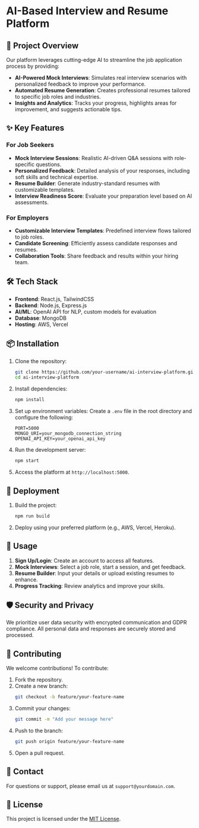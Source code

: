 # AI-Based Interview and Resume Platform

## 🚀 Project Overview
Our platform leverages cutting-edge AI to streamline the job application process by providing:

- **AI-Powered Mock Interviews**: Simulates real interview scenarios with personalized feedback to improve your performance.
- **Automated Resume Generation**: Creates professional resumes tailored to specific job roles and industries.
- **Insights and Analytics**: Tracks your progress, highlights areas for improvement, and suggests actionable tips.

## ✨ Key Features

### For Job Seekers
- **Mock Interview Sessions**: Realistic AI-driven Q&A sessions with role-specific questions.
- **Personalized Feedback**: Detailed analysis of your responses, including soft skills and technical expertise.
- **Resume Builder**: Generate industry-standard resumes with customizable templates.
- **Interview Readiness Score**: Evaluate your preparation level based on AI assessments.

### For Employers
- **Customizable Interview Templates**: Predefined interview flows tailored to job roles.
- **Candidate Screening**: Efficiently assess candidate responses and resumes.
- **Collaboration Tools**: Share feedback and results within your hiring team.

## 🛠️ Tech Stack

- **Frontend**: React.js, TailwindCSS
- **Backend**: Node.js, Express.js
- **AI/ML**: OpenAI API for NLP, custom models for evaluation
- **Database**: MongoDB
- **Hosting**: AWS, Vercel

## 📦 Installation

1. Clone the repository:
   ```bash
   git clone https://github.com/your-username/ai-interview-platform.git
   cd ai-interview-platform
   ```

2. Install dependencies:
   ```bash
   npm install
   ```

3. Set up environment variables:
   Create a `.env` file in the root directory and configure the following:
   ```env
   PORT=5000
   MONGO_URI=your_mongodb_connection_string
   OPENAI_API_KEY=your_openai_api_key
   ```

4. Run the development server:
   ```bash
   npm start
   ```

5. Access the platform at `http://localhost:5000`.

## 🚀 Deployment

1. Build the project:
   ```bash
   npm run build
   ```

2. Deploy using your preferred platform (e.g., AWS, Vercel, Heroku).

## 📖 Usage

1. **Sign Up/Login**: Create an account to access all features.
2. **Mock Interviews**: Select a job role, start a session, and get feedback.
3. **Resume Builder**: Input your details or upload existing resumes to enhance.
4. **Progress Tracking**: Review analytics and improve your skills.

## 🛡️ Security and Privacy
We prioritize user data security with encrypted communication and GDPR compliance. All personal data and responses are securely stored and processed.

## 🤝 Contributing

We welcome contributions! To contribute:

1. Fork the repository.
2. Create a new branch:
   ```bash
   git checkout -b feature/your-feature-name
   ```
3. Commit your changes:
   ```bash
   git commit -m "Add your message here"
   ```
4. Push to the branch:
   ```bash
   git push origin feature/your-feature-name
   ```
5. Open a pull request.

## 📧 Contact

For questions or support, please email us at `support@yourdomain.com`.

## 📜 License

This project is licensed under the [MIT License](LICENSE).
